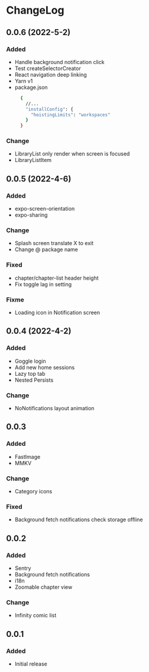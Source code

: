 # ChangeLog

## 0.0.6 (2022-5-2)
### Added
  - Handle background notification click
  - Test createSelectorCreator
  - React navigation deep linking
  - Yarn v1
  - package.json
    ```bash
      {
        //...
        "installConfig": {
          "hoistingLimits": "workspaces"
        }
      }
    ```
### Change
  - LibraryList only render when screen is focused
  - LibraryListItem

## 0.0.5 (2022-4-6)
### Added
  - expo-screen-orientation
  - expo-sharing
### Change
  - Splash screen translate X to exit
  - Change @ package name
### Fixed
  - chapter/chapter-list header height
  - Fix toggle lag in setting
### Fixme
  - Loading icon in Notification screen

## 0.0.4 (2022-4-2)
### Added
  - Goggle login
  - Add new home sessions
  - Lazy top tab
  - Nested Persists
### Change
  - NoNotifications layout animation

## 0.0.3
### Added
- FastImage
- MMKV
### Change
- Category icons
### Fixed
- Background fetch notifications check storage offline

## 0.0.2
### Added
- Sentry
- Background fetch notifications
- i18n
- Zoomable chapter view
### Change
- Infinity comic list

## 0.0.1
### Added
- Initial release
